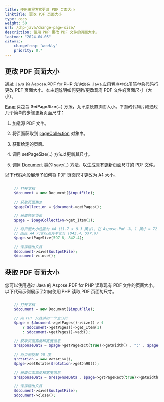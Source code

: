 ```yaml
---
title: 使用编程方式更改 PDF 页面大小
linktitle: 更改 PDF 页面大小
type: docs
weight: 50
url: /php-java/change-page-size/
description: 使用 PHP 更改 PDF 文件的页面大小。
lastmod: "2024-06-05"
sitemap:
    changefreq: "weekly"
    priority: 0.7
---
```


## 更改 PDF 页面大小

通过 Java 的 Aspose.PDF for PHP 允许您在 Java 应用程序中仅用简单的代码行更改 PDF 页面大小。本主题说明如何更新/更改现有 PDF 文件的页面尺寸（大小）。

[Page](https://reference.aspose.com/pdf//java/com.aspose.pdf/page) 类包含 SetPageSize(...) 方法，允许您设置页面大小。下面的代码片段通过几个简单的步骤更新页面尺寸：

1. 加载源 PDF 文件。
2. 将页面获取到 [pageCollection](https://reference.aspose.com/pdf/java/com.aspose.pdf.class-use/pagecollection) 对象中。
3. 获取给定的页面。
4. 调用 setPageSize(..) 方法以更新其尺寸。

1. 调用 [Document](https://reference.aspose.com/pdf/java/com.aspose.pdf/Document) 类的 save(..) 方法，以生成具有更新页面尺寸的 PDF 文件。

以下代码片段展示了如何将 PDF 页面尺寸更改为 A4 大小。

```php

    // 打开文档
    $document = new Document($inputFile);
      
    // 获取页面集合
    $pageCollection = $document->getPages();

    // 获取特定页面
    $page = $pageCollection->get_Item(1);

    // 将页面大小设置为 A4 (11.7 x 8.3 英寸)，在 Aspose.Pdf 中，1 英寸 = 72 点
    // 因此 A4 尺寸以点为单位为 (842.4, 597.6)
    $page.setPageSize(597.6, 842.4);

    // 保存输出文档
    $document->save($outputFile);
    $document->close();
```

## 获取 PDF 页面大小

您可以使用通过 Java 的 Aspose.PDF for PHP 读取现有 PDF 文件的页面大小。以下代码示例展示了如何使用 PHP 读取 PDF 页面的尺寸。

```php

    // 打开文档
    $document = new Document($inputFile);
      
    // 向 PDF 文档添加一个空白页
    $page = $document->getPages()->size() > 0 
        ? $document->getPages()->get_Item(1) 
        : $document->getPages()->add();
    
    // 获取页面高度和宽度信息
    $responseData = $page->getPageRect(true)->getWidth() . ":" . $page->getPageRect(true)->getHeight();
    
    // 将页面旋转 90 度
    $rotation = new Rotation();
    $page->setRotate($rotation->getOn90());

    // 获取页面高度和宽度信息
    $responseData = $responseData . $page->getPageRect(true)->getWidth() . ":" . $page->getPageRect(true)->getHeight();
    
    // 保存输出文档
    $document->save($outputFile);
    $document->close();
```
